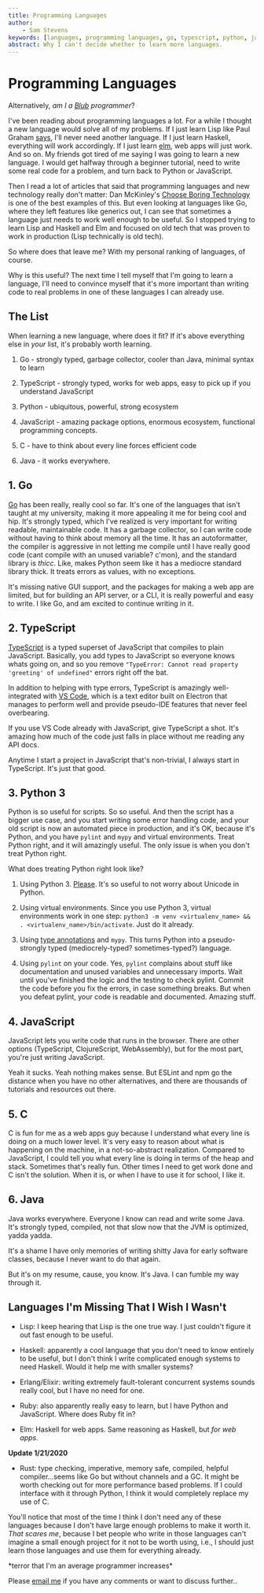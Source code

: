 ```yaml
---
title: Programming Languages
author:
    - Sam Stevens
keywords: [languages, programming languages, go, typescript, python, javascript, java, lisp, haskell, c, elm, erlang]
abstract: Why I can't decide whether to learn more languages.
---
```


# Programming Languages

Alternatively, *am I a [Blub](http://www.paulgraham.com/avg.html) programmer*?

I've been reading about programming languages a lot. For a while I thought a new language would solve all of my problems. If I just learn Lisp like Paul Graham [says](http://www.paulgraham.com/iflisp.html), I'll never need another language. If I just learn Haskell, everything will work accordingly. If I just learn [elm](https://elm-lang.org/), web apps will just work. And so on. My friends got tired of me saying I was going to learn a new language. I would get halfway through a beginner tutorial, need to write some real code for a problem, and turn back to Python or JavaScript. 

Then I read a lot of articles that said that programming languages and new technology really don't matter: Dan McKinley's [Choose Boring Technology](https://mcfunley.com/choose-boring-technology) is one of the best examples of this. But even looking at languages like Go, where they left features like generics out, I can see that sometimes a language just needs to work well enough to be useful. So I stopped trying to learn Lisp and Haskell and Elm and focused on old tech that was proven to work in production (Lisp technically is old tech). 

So where does that leave me? With my personal ranking of languages, of course. 

Why is this useful? The next time I tell myself that I'm going to learn a language, I'll need to convince myself that it's more important than writing code to real problems in one of these languages I can already use.

## The List

When learning a new language, where does it fit? If it's above everything else in *your* list, it's probably worth learning. 

1. Go - strongly typed, garbage collector, cooler than Java, minimal syntax to learn

2. TypeScript - strongly typed, works for web apps, easy to pick up if you understand JavaScript

3. Python - ubiquitous, powerful, strong ecosystem

4. JavaScript - amazing package options, enormous ecosystem, functional programming concepts. 

5. C - have to think about every line forces efficient code  

6. Java - it works everywhere.

## 1. Go

[Go](https://golang.org/) has been really, really cool so far. It's one of the languages that isn't taught at my university, making it more appealing it me for being cool and hip. It's strongly typed, which I've realized is very important for writing readable, maintainable code. It has a garbage collector, so I can write code without having to think about memory all the time. It has an autoformatter, the compiler is aggressive in not letting me compile until I have really good code (cant compile with an unused variable? c'mon), and the standard library is *thicc*. Like, makes Python seem like it has a mediocre standard library thick. It treats errors as values, with no exceptions.

It's missing native GUI support, and the packages for making a web app are limited, but for building an API server, or a CLI, it is really powerful and easy to write. I like Go, and am excited to continue writing in it.

## 2. TypeScript

[TypeScript](https://www.typescriptlang.org/) is a typed superset of JavaScript that compiles to plain JavaScript. Basically, you add types to JavaScript so everyone knows whats going on, and so you remove `"TypeError: Cannot read property 'greeting' of undefined"` errors right off the bat. 

In addition to helping with type errors, TypeScript is amazingly well-integrated with [VS Code](https://code.visualstudio.com/), which is a text editor built on Electron that manages to perform well and provide pseudo-IDE features that never feel overbearing. 

If you use VS Code already with JavaScript, give TypeScript a shot. It's amazing how much of the code just falls in place without me reading any API docs. 

Anytime I start a project in JavaScript that's non-trivial, I always start in TypeScript. It's just that good. 

## 3. Python 3

Python is so useful for scripts. So so useful. And then the script has a bigger use case, and you start writing some error handling code, and your old script is now an automated piece in production, and it's OK, because it's Python, and you have `pylint` and `mypy` and virtual environments. Treat Python right, and it will amazingly useful. The only issue is when you don't treat Python right. 

What does treating Python right look like?

1. Using Python 3. [Please](https://pythonclock.org/). It's so useful to not worry about Unicode in Python.

2. Using virtual environments. Since you use Python 3, virtual environments work in one step: `python3 -m venv <virtualenv_name> && . <virtualenv_name>/bin/activate`. Just do it already.

3. Using [type annotations](https://docs.python.org/3/library/typing.html) and `mypy`. This turns Python into a pseudo-strongly typed (mediocrely-typed? sometimes-typed?) language.

4. Using `pylint` on your code. Yes, `pylint` complains about stuff like documentation and unused variables and unnecessary imports. Wait until you've finished the logic and the testing to check pylint. Commit the code before you fix the errors, in case something breaks. But when you defeat pylint, your code is readable and documented. Amazing stuff.

## 4. JavaScript

JavaScript lets you write code that runs in the browser. There are other options (TypeScript, ClojureScript, WebAssembly), but for the most part, you're just writing JavaScript. 

Yeah it sucks. Yeah nothing makes sense. But ESLint and npm go the distance when you have no other alternatives, and there are thousands of tutorials and resources out there. 

## 5. C

C is fun for me as a web apps guy because I understand what every line is doing on a much lower level. It's very easy to reason about what is happening on the machine, in a not-so-abstract realization. Compared to JavaScript, I could tell you what every line is doing in terms of the heap and stack. Sometimes that's really fun. Other times I need to get work done and C isn't the solution. When it is, or when I have to use it for school, I like it.

## 6. Java

Java works everywhere. Everyone I know can read and write some Java. It's strongly typed, compiled, not that slow now that the JVM is optimized, yadda yadda. 

It's a shame I have only memories of writing shitty Java for early software classes, because I never want to do that again. 

But it's on my resume, cause, you know. It's Java. I can fumble my way through it.

## Languages I'm Missing That I Wish I Wasn't

* Lisp: I keep hearing that Lisp is the one true way. I just couldn't figure it out fast enough to be useful.

* Haskell: apparently a cool language that you don't need to know entirely to be useful, but I don't think I write complicated enough systems to need Haskell. Would it help me with smaller systems?

* Erlang/Elixir: writing extremely fault-tolerant concurrent systems sounds really cool, but I have no need for one. 

* Ruby: also apparently really easy to learn, but I have Python and JavaScript. Where does Ruby fit in?

* Elm: Haskell for web apps. Same reasoning as Haskell, but *for web apps*.

**Update 1/21/2020**

* Rust: type checking, imperative, memory safe, compiled, helpful compiler...seems like Go but without channels and a GC. It might be worth checking out for more performance based problems. If I could interface with it through Python, I think it would completely replace my use of C. 

You'll notice that most of the time I think I don't need any of these languages because I don't have large enough problems to make it worth it. *That scares me*, because I bet people who write in those languages can't imagine a small enough project for it not to be worth using, i.e., I should just learn those languages and use them for everything already.

\*terror that I'm an average programmer increases\*

Please [email me](mailto:samuel.robert.stevens@gmail.com) if you have any comments or want to discuss further..
